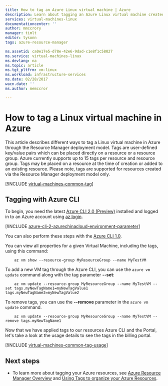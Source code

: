 ```yaml
---
title: How to tag an Azure Linux virtual machine | Azure
description: Learn about tagging an Azure Linux virtual machine created in Azure using the Resource Manager deployment model.
services: virtual-machines-linux
documentationcenter: ''
author: mmccrory
manager: timlt
editor: tysonn
tags: azure-resource-manager

ms.assetid: ca0e17e5-d78e-42e6-9dad-c1e8f1c58027
ms.service: virtual-machines-linux
ms.devlang: na
ms.topic: article
ms.tgt_pltfrm: vm-linux
ms.workload: infrastructure-services
ms.date: 02/28/2017
wacn.date: ''
ms.author: memccror

---
```

# How to tag a Linux virtual machine in Azure
This article describes different ways to tag a Linux virtual machine in Azure through the Resource Manager deployment model. Tags are user-defined key/value pairs which can be placed directly on a resource or a resource group. Azure currently supports up to 15 tags per resource and resource group. Tags may be placed on a resource at the time of creation or added to an existing resource. Please note, tags are supported for resources created via the Resource Manager deployment model only.

[!INCLUDE [virtual-machines-common-tag](../../../includes/virtual-machines-common-tag.md)]

## Tagging with Azure CLI
To begin, you need the latest [Azure CLI 2.0 (Preview)](https://docs.microsoft.com/cli/azure/install-az-cli2) installed and logged in to an Azure account using [az login](https://docs.microsoft.com/cli/azure/#login).

[!INCLUDE [azure-cli-2-azurechinacloud-environment-parameter](../../../includes/azure-cli-2-azurechinacloud-environment-parameter.md)]

You can also perform these steps with the [Azure CLI 1.0](tag-nodejs.md?toc=%2fazure%2fvirtual-machines%2flinux%2ftoc.json).

You can view all properties for a given Virtual Machine, including the tags, using this command:

        az vm show --resource-group MyResourceGroup --name MyTestVM

To add a new VM tag through the Azure CLI, you can use the `azure vm update` command along with the tag parameter **--set**:

        az vm update --resource-group MyResourceGroup --name MyTestVM --set tags.myNewTagName1=myNewTagValue1 tags.myNewTagName2=myNewTagValue2

To remove tags, you can use the **--remove** parameter in the `azure vm update` command.

        az vm update --resource-group MyResourceGroup --name MyTestVM --remove tags.myNewTagName1

Now that we have applied tags to our resources Azure CLI and the Portal, let's take a look at the usage details to see the tags in the billing portal.

[!INCLUDE [virtual-machines-common-tag-usage](../../../includes/virtual-machines-common-tag-usage.md)]

## Next steps
* To learn more about tagging your Azure resources, see [Azure Resource Manager Overview][Azure Resource Manager Overview] and [Using Tags to organize your Azure Resources][Using Tags to organize your Azure Resources].

[Azure CLI environment]: ../../azure-resource-manager/xplat-cli-azure-resource-manager.md
[Azure Resource Manager Overview]: ../../azure-resource-manager/resource-group-overview.md
[Using Tags to organize your Azure Resources]: ../../azure-resource-manager/resource-group-using-tags.md
